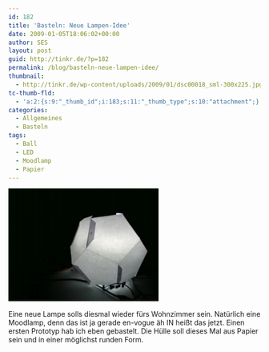 ```yaml
---
id: 182
title: 'Basteln: Neue Lampen-Idee'
date: 2009-01-05T18:06:02+00:00
author: SES
layout: post
guid: http://tinkr.de/?p=182
permalink: /blog/basteln-neue-lampen-idee/
thumbnail:
  - http://tinkr.de/wp-content/uploads/2009/01/dsc00018_sml-300x225.jpg
tc-thumb-fld:
  - 'a:2:{s:9:"_thumb_id";i:183;s:11:"_thumb_type";s:10:"attachment";}'
categories:
  - Allgemeines
  - Basteln
tags:
  - Ball
  - LED
  - Moodlamp
  - Papier
---
```

<img loading="lazy"  title="Lampen-Ball" src="/assets/2009/01/dsc00018_sml-300x225.jpg" alt="Lampen-Ball"   />

Eine neue Lampe solls diesmal wieder fürs Wohnzimmer sein. Natürlich eine Moodlamp, denn das ist ja gerade en-vogue äh IN heißt das jetzt. Einen ersten Prototyp hab ich eben gebastelt. Die Hülle soll dieses Mal aus Papier sein und in einer möglichst runden Form.
